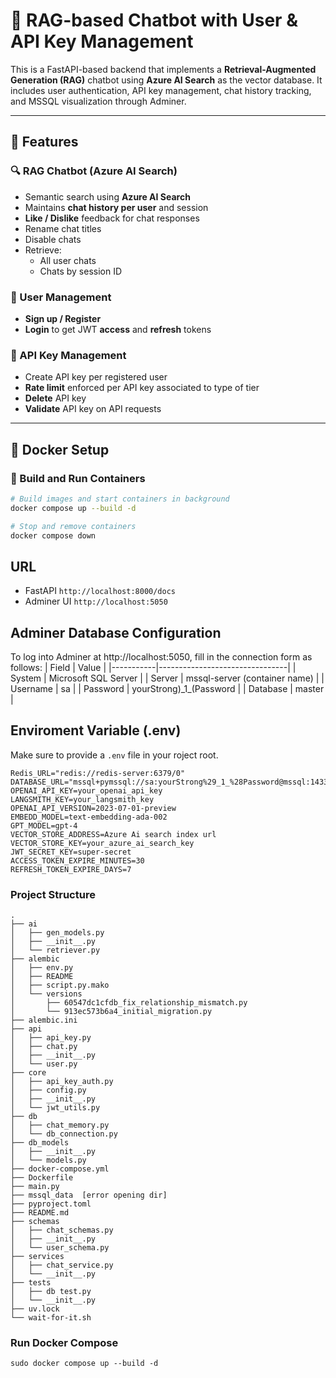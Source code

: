 # 🧠 RAG-based Chatbot with User & API Key Management

This is a FastAPI-based backend that implements a **Retrieval-Augmented Generation (RAG)** chatbot using **Azure AI Search** as the vector database. It includes user authentication, API key management, chat history tracking, and MSSQL visualization through Adminer.

---

## 🚀 Features

### 🔍 RAG Chatbot (Azure AI Search)
- Semantic search using **Azure AI Search**
- Maintains **chat history per user** and session
- **Like / Dislike** feedback for chat responses
- Rename chat titles
- Disable chats
- Retrieve:
  - All user chats
  - Chats by session ID

### 👤 User Management
- **Sign up / Register**
- **Login** to get JWT **access** and **refresh** tokens

### 🔑 API Key Management
- Create API key per registered user
- **Rate limit** enforced per API key associated to type of tier
- **Delete** API key
- **Validate** API key on API requests

---

## 🐳 Docker Setup

### 🧱 Build and Run Containers

```bash
# Build images and start containers in background
docker compose up --build -d

# Stop and remove containers
docker compose down

```
## URL
- FastAPI `http://localhost:8000/docs`
- Adminer UI `http://localhost:5050`

## Adminer Database Configuration
To log into Adminer at http://localhost:5050, fill in the connection form as follows:
| Field     | Value                          |
|-----------|--------------------------------|
| System    | Microsoft SQL Server           |
| Server    | mssql-server (container name)  |
| Username  | sa                             |
| Password  | yourStrong\)\_1\_\(Password      |
| Database  | master                         |


## Enviroment Variable (.env)
Make sure to provide a `.env` file in your roject root.
```
Redis_URL="redis://redis-server:6379/0"
DATABASE_URL="mssql+pymssql://sa:yourStrong%29_1_%28Password@mssql:1433/master"
OPENAI_API_KEY=your_openai_api_key
LANGSMITH_KEY=your_langsmith_key
OPENAI_API_VERSION=2023-07-01-preview
EMBEDD_MODEL=text-embedding-ada-002
GPT_MODEL=gpt-4
VECTOR_STORE_ADDRESS=Azure Ai search index url
VECTOR_STORE_KEY=your_azure_ai_search_key
JWT_SECRET_KEY=super-secret
ACCESS_TOKEN_EXPIRE_MINUTES=30
REFRESH_TOKEN_EXPIRE_DAYS=7
```

### **Project Structure**
```
.
├── ai
│   ├── gen_models.py
│   ├── __init__.py
│   └── retriever.py
├── alembic
│   ├── env.py
│   ├── README
│   ├── script.py.mako
│   └── versions
│       ├── 60547dc1cfdb_fix_relationship_mismatch.py
│       └── 913ec573b6a4_initial_migration.py
├── alembic.ini
├── api
│   ├── api_key.py
│   ├── chat.py
│   ├── __init__.py
│   └── user.py
├── core
│   ├── api_key_auth.py
│   ├── config.py
│   ├── __init__.py
│   └── jwt_utils.py
├── db
│   ├── chat_memory.py
│   └── db_connection.py
├── db_models
│   ├── __init__.py
│   └── models.py
├── docker-compose.yml
├── Dockerfile
├── main.py
├── mssql_data  [error opening dir]
├── pyproject.toml
├── README.md
├── schemas
│   ├── chat_schemas.py
│   ├── __init__.py
│   └── user_schema.py
├── services
│   ├── chat_service.py
│   └── __init__.py
├── tests
│   ├── db test.py
│   └── __init__.py
├── uv.lock
└── wait-for-it.sh
```

### **Run Docker Compose**
`sudo docker compose up --build -d`